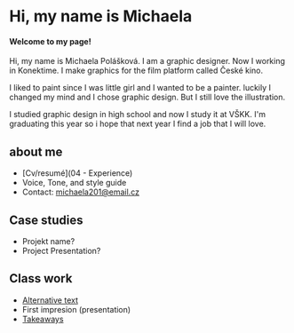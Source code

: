 # Hi, my name is Michaela

#### Welcome to my page!

Hi, my name is Michaela Polášková. I am a graphic designer. 
Now I working in Konektime. I make graphics for the film platform called České kino.

I liked to paint since I was little girl and I wanted to be a painter. luckily I changed my mind and I chose graphic design. But I still love the illustration.

I studied graphic design in high school and now I study it at VŠKK. I'm graduating this year so i hope that next year I find a job that I will love.

## about me

- [Cv/resumé](04 - Experience)
- Voice, Tone, and style guide
- Contact: michaela201@email.cz

## Case studies

- Projekt name?
- Project Presentation?

## Class work

- [Alternative text](01-alternative-text)
- First impresion (presentation)
- [Takeaways](takeaways)

